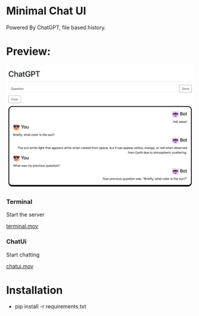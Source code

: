 # Minimal Chat UI

Powered By ChatGPT, file based history.

# Preview:
![chatscr2.png](chatscr2.png)
### Terminal
Start the server

[terminal.mov](terminal.mov)

### ChatUi
Start chatting

[chatui.mov](chatui.mov)

# Installation

- pip install -r requirements.txt


